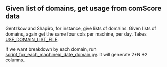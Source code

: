 Given list of domains, get usage from comScore data
-------------------------------------------------------

Gentzkow and Shapiro, for instance, give lists of domains. Given lists of domains, again get the same four cols per machine, per day. Takes [USE_DOMAIN_LIST_FILE](porn_domains_list.txt).

If we want breakdown by each domain, run [script_for_each_machineid_date_domain.py](script_for_each_machineid_date_domain.py). It will generate 2*N +2 columns.
